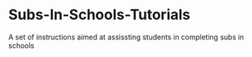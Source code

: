 # Subs-In-Schools-Tutorials
A set of instructions aimed at assissting students in completing subs in schools

